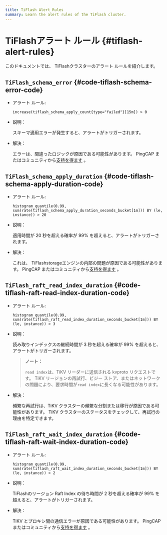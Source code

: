 ```yaml
---
title: TiFlash Alert Rules
summary: Learn the alert rules of the TiFlash cluster.
---
```


# TiFlashアラート ルール {#tiflash-alert-rules}

このドキュメントでは、 TiFlashクラスターのアラート ルールを紹介します。

## <code>TiFlash_schema_error</code> {#code-tiflash-schema-error-code}

-   アラート ルール:

    `increase(tiflash_schema_apply_count{type="failed"}[15m]) > 0`

-   説明：

    スキーマ適用エラーが発生すると、アラートがトリガーされます。

-   解決：

    エラーは、間違ったロジックが原因である可能性があります。 PingCAP またはコミュニティから[支持を得ます](/support.md) 。

## <code>TiFlash_schema_apply_duration</code> {#code-tiflash-schema-apply-duration-code}

-   アラート ルール:

    `histogram_quantile(0.99, sum(rate(tiflash_schema_apply_duration_seconds_bucket[1m])) BY (le, instance)) > 20`

-   説明：

    適用時間が 20 秒を超える確率が 99% を超えると、アラートがトリガーされます。

-   解決：

    これは、 TiFlashstorageエンジンの内部の問題が原因である可能性があります。 PingCAP またはコミュニティから[支持を得ます](/support.md) 。

## <code>TiFlash_raft_read_index_duration</code> {#code-tiflash-raft-read-index-duration-code}

-   アラート ルール:

    `histogram_quantile(0.99, sum(rate(tiflash_raft_read_index_duration_seconds_bucket[1m])) BY (le, instance)) > 3`

-   説明：

    読み取りインデックスの継続時間が 3 秒を超える確率が 99% を超えると、アラートがトリガーされます。

    > **ノート：**
    >
    > `read index`は、TiKV リーダーに送信される kvproto リクエストです。 TiKV リージョンの再試行、ビジー ストア、またはネットワークの問題により、要求時間が`read index`に長くなる可能性があります。

-   解決：

    頻繁な再試行は、TiKV クラスターの頻繁な分割または移行が原因である可能性があります。 TiKV クラスターのステータスをチェックして、再試行の理由を特定できます。

## <code>TiFlash_raft_wait_index_duration</code> {#code-tiflash-raft-wait-index-duration-code}

-   アラート ルール:

    `histogram_quantile(0.99, sum(rate(tiflash_raft_wait_index_duration_seconds_bucket[1m])) BY (le, instance)) > 2`

-   説明：

    TiFlashのリージョン Raft Index の待ち時間が 2 秒を超える確率が 99% を超えると、アラートがトリガーされます。

-   解決：

    TiKV とプロキシ間の通信エラーが原因である可能性があります。 PingCAP またはコミュニティから[支持を得ます](/support.md) 。
